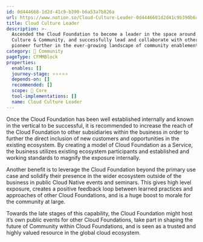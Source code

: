 ```yaml
---
id: 0d444668-1d2d-41c9-b390-b6a53a7b826a
url: https://www.notion.so/Cloud-Culture-Leader-0d4446681d2d41c9b390b6a53a7b826a
title: Cloud Culture Leader
description: >-
  Ascended the Cloud Foundation to become a leader in the space around Cloud
  Culture & Community, and successfully lead and collaborate with others to
  pioneer further in the ever-growing landscape of community enablement.
category: 🙌 Community
pageType: CFMMBlock
properties:
  enables: []
  journey-stage: ⭐️⭐️⭐️⭐️⭐️
  depends-on: []
  recommended: []
  scope: 🏢 Core
  tool-implementations: []
  name: Cloud Culture Leader
---
```




Once the Cloud Foundation has been well established internally and known in the vertical to be successful, it is recommended to increase the reach of the Cloud Foundation to other subsidiaries within the business in order to further the direct inclusion of new customers and opportunities in the existing ecosystem. By creating a model of Cloud Foundation as a Service, the business utilizes existing ecosystem participants and established and working standards to magnify the exposure internally.

Another benefit is to leverage the Cloud Foundation beyond the primary use case and solidify their presence in the wider ecosystem outside of the business in public Cloud Native events and seminars. This gives high level exposure, creates a positive feedback loop between learned practices and approaches of other Cloud Foundations, and is a huge boost to morale for the community at large. 

Towards the late stages of this capability, the Cloud Foundation might host it’s own public events for other Cloud Foundations, take part in shaping the future of Community within Cloud Foundations, and is seen as a trusted and highly valued resource in the global cloud ecosystem. 

